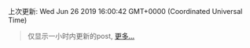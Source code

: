 
  
 上次更新: Wed Jun 26 2019 16:00:42 GMT+0000 (Coordinated Universal Time) 

 > 仅显示一小时内更新的post, [更多...](screenshots/)
  